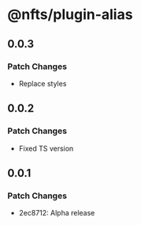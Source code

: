 # @nfts/plugin-alias

## 0.0.3

### Patch Changes

-   Replace styles

## 0.0.2

### Patch Changes

-   Fixed TS version

## 0.0.1

### Patch Changes

-   2ec8712: Alpha release
